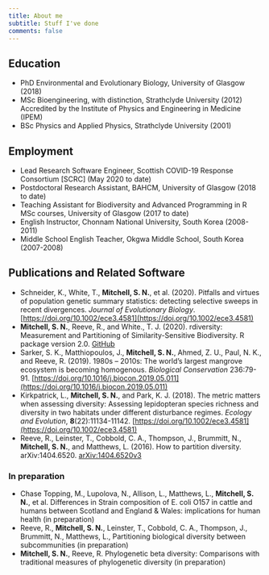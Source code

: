 ```yaml
---
title: About me
subtitle: Stuff I've done
comments: false
---
```


## Education

* PhD Environmental and Evolutionary Biology, University of Glasgow (2018)
* MSc Bioengineering, with distinction, Strathclyde University (2012)  
  Accredited by the Institute of Physics and Engineering in Medicine (IPEM)
* BSc Physics and Applied Physics, Strathclyde University (2001)

## Employment

* Lead Research Software Engineer, Scottish COVID-19 Response Consortium [SCRC] (May 2020 to date)
* Postdoctoral Research Assistant, BAHCM, University of Glasgow (2018 to date)
* Teaching Assistant for Biodiversity and Advanced Programming in R MSc courses, University of Glasgow (2017 to date)
* English Instructor, Chonnam National University, South Korea (2008-2011)
* Middle School English Teacher, Okgwa Middle School, South Korea (2007-2008)

## Publications and Related Software

* Schneider, K., White, T., **Mitchell, S. N.**, et al. (2020). Pitfalls and virtues of population genetic summary statistics: detecting selective sweeps in recent divergences. *Journal of Evolutionary Biology*. [https://doi.org/10.1002/ece3.4581](https://doi.org/10.1002/ece3.4581)
* **Mitchell, S. N.**, Reeve, R., and White., T. J. (2020). rdiversity: Measurement and Partitioning of Similarity-Sensitive Biodiversity. R package version 2.0. [GitHub](https://github.com/boydorr/rdiversity)
* Sarker, S. K., Matthiopoulos, J., **Mitchell, S. N.**, Ahmed, Z. U., Paul, N. K., and Reeve, R. (2019). 1980s – 2010s: The world’s largest mangrove ecosystem is becoming homogenous. *Biological Conservation* 236:79-91. [https://doi.org/10.1016/j.biocon.2019.05.011](https://doi.org/10.1016/j.biocon.2019.05.011)
* Kirkpatrick, L., **Mitchell, S. N.**, and Park, K. J. (2018). The metric matters when assessing diversity: Assessing lepidopteran species richness and diversity in two habitats under different disturbance regimes. *Ecology and Evolution*, **8**(22):11134-11142. [https://doi.org/10.1002/ece3.4581](https://doi.org/10.1002/ece3.4581)
* Reeve, R., Leinster, T., Cobbold, C. A., Thompson, J., Brummitt, N., **Mitchell, S. N.**, and Matthews, L. (2016). How to partition diversity. arXiv:1404.6520. [arXiv:1404.6520v3](https://arxiv.org/abs/1404.6520v3)

### In preparation

* Chase Topping, M., Lupolova, N., Allison, L., Matthews, L., **Mitchell, S. N.**, et al. Differences in Strain composition of E. coli O157 in cattle and humans between Scotland and England & Wales: implications for human health (in preparation)
* Reeve, R., **Mitchell, S. N.**, Leinster, T., Cobbold, C. A., Thompson, J., Brummitt, N., Matthews, L., Partitioning biological diversity between subcommunities (in preparation)
* **Mitchell, S. N.**, Reeve, R. Phylogenetic beta diversity: Comparisons with traditional measures of phylogenetic diversity (in preparation)
